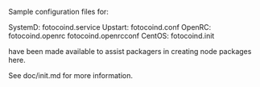 Sample configuration files for:

SystemD: fotocoind.service
Upstart: fotocoind.conf
OpenRC:  fotocoind.openrc
         fotocoind.openrcconf
CentOS:  fotocoind.init

have been made available to assist packagers in creating node packages here.

See doc/init.md for more information.